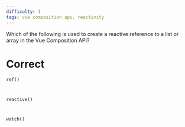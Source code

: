 ```yaml
---
difficulty: 1
tags: vue composition api, reactivity
---
```


Which of the following is used to create a reactive reference to a list or array in the Vue Composition API?

# Correct

`ref()`

#

`reactive()`

#

`watch()`